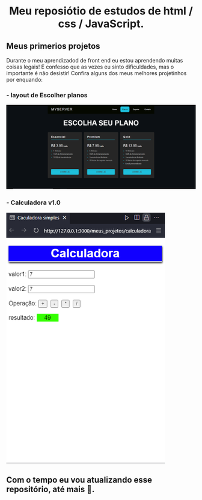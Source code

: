 # <center>Meu reposiótio de estudos de html / css / JavaScript.</center>
## Meus primerios projetos
Durante o meu aprendizadod de front end eu estou aprendendo muitas coisas legais! E confesso que as vezes eu sinto dificuldades, mas o importante é não desistir!
Confira alguns dos meus melhores projetinhos por enquando:
### - layout de Escolher planos 
![meu primeiro Layout](pagdeEscolhadeplanos.PNG)

### - Calculadora v1.0
![calculadora simples](CalculadoraV1.0)


## Com o tempo eu vou atualizando esse repositório, até mais 👋.
